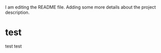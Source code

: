 I am editing the README file. Adding some more details about the project description.
# test
test
test
